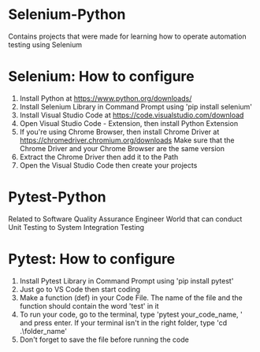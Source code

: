 # Selenium-Python
Contains projects that were made for learning how to operate automation testing using Selenium

# Selenium: How to configure
1. Install Python at https://www.python.org/downloads/
2. Install Selenium Library in Command Prompt using 'pip install selenium'
3. Install Visual Studio Code at https://code.visualstudio.com/download
4. Open Visual Studio Code - Extension, then install Python Extension
5. If you're using Chrome Browser, then install Chrome Driver at https://chromedriver.chromium.org/downloads
   Make sure that the Chrome Driver and your Chrome Browser are the same version
6. Extract the Chrome Driver then add it to the Path
7. Open the Visual Studio Code then create your projects

# Pytest-Python
Related to Software Quality Assurance Engineer World that can conduct Unit Testing to System Integration Testing

# Pytest: How to configure
1. Install Pytest Library in Command Prompt using 'pip install pytest'
2. Just go to VS Code then start coding
3. Make a function (def) in your Code File. The name of the file and the function should contain the word 'test' in it
4. To run your code, go to the terminal, type 'pytest your_code_name, ' and press enter. If your terminal isn't in the right folder, type 'cd .\folder_name'
5. Don't forget to save the file before running the code
